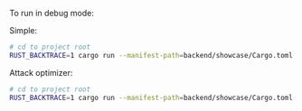 To run in debug mode:

Simple:

```bash
# cd to project root
RUST_BACKTRACE=1 cargo run --manifest-path=backend/showcase/Cargo.toml --bin=simple
```

Attack optimizer:

```bash
# cd to project root
RUST_BACKTRACE=1 cargo run --manifest-path=backend/showcase/Cargo.toml --bin=attack-optimizer
```

